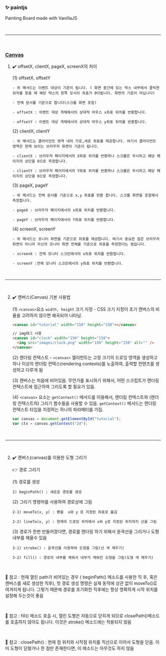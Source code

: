 ### ✨ paintjs

Painting Board made with VanillaJS

<br/>

---

<br/>

### [Canvas](https://developer.mozilla.org/ko/docs/Web/API/Canvas_API/Tutorial/Drawing_shapes#%EA%B7%B8%EB%A6%AC%EB%93%9C)

1.  ✔️ offsetX, clientX, pageX, screenX의 차이

    (1) offsetX, offsetY

        - 위 메서드는 이벤트 대상이 기준이 됩니다. ( 화면 중간에 있는 박스 내부에서 클릭한 위치를 찾을 때 해당 박스의 왼쪽 모서리 좌표가 0이됩니다. 화면의 기준이 아닙니다)

        - 전체 문서를 기준으로 합니다(스크롤 화면 포함)

        - offsetX : 이벤트 대상 객체에서의 상대적 마우스 x좌표 위치를 반환합니다.

        - offsetY : 이벤트 대상 객체에서의 상대적 마우스 y좌표 위치를 반환합니다.

    (2) clientX, clientY

        - 위 메서드는 클라이언트 영역 내의 가로,세로 좌표를 제공합니다. 여기서 클라이언트 영역은 현재 보이는 브라우저 화면이 기준이 됩니다.

        - clientX : 브라우저 페이지에서의 X좌표 위치를 반환하나 스크롤은 무시하고 해당 페이지의 상단을 0으로 측정합니다.

        - clientY : 브라우저 페이지에서의 Y좌표 위치를 반환하나 스크롤은 무시하고 해당 페이지의 상단을 0으로 측정합니다.

    (3) pageX, pageY

        - 위 메서드는 전체 문서를 기준으로 x,y 좌표를 반환 합니다. 스크롤 화면을 포함해서 측정합니다.

        - pageX : 브라우저 페이지에서의 x좌표 위치를 반환합니다.

        - pageY : 브라우저 페이지에서의 Y좌표 위치를 반환합니다.

    (4) screenX, screenY

        - 위 메서드는 모니터 화면을 기준으로 좌표를 제공합니다. 여기서 중요한 점은 브라우저 화면이 아니라 자신의 모니터 화면 전체를 기준으로 좌표를 측정한다는 점입니다.

        - screenX : 전체 모니터 스크린에서의 x좌표 위치를 반환합니다.

        - screenY :전체 모니터 스크린에서의 y좌표 위치를 반환합니다.

<br/>

---

<br/>

2.  ✔️ 캔버스(Canvas) 기본 사용법

    (1) `<canvas>`요소 `width, height` 크기 지정 - CSS 크기 지정이 초기 캔버스의 비율을 고려하지 않으면 왜곡되어 나타남.

    ```html
    <canvas id="tutorial" width="150" height="150"></canvas>

    // img태그 사용
    <canvas id="clock" width="150" height="150">
      <img src="images/clock.png" width="150" height="150" alt="" />
    </canvas>
    ```

    (2) 렌더링 컨텍스트 - `<canvas>` 엘리먼트는 고정 크기의 드로잉 영역을 생성하고 하나 이상의 렌더링 컨텍스(rendering contexts)를 노출하여, 출력할 컨텐츠를 생성하고 다루게 됨

    (3) 캔버스는 처음에 비어있음. 무언가를 표시하기 위해서, 어떤 스크립트가 랜더링 컨텍스트에 접근하여 그리도록 할 필요가 있음.

    (4) `<canvas>` 요소는 `getContext()` 메서드를 이용해서, 랜더링 컨텍스트와 (렌더링 컨텍스트의) 그리기 함수들을 사용할 수 있음. `getContext()` 메서드는 렌더링 컨텍스트 타입을 지정하는 하나의 파라메터를 가짐.

    ```javascript
    var canvas = document.getElementById("tutorial");
    var ctx = canvas.getContext("2d");
    ```

<br/>

---

<br/>

2.  ✔️ 캔버스(canvas)를 이용한 도형 그리기

    👉 경로 그리기

    (1) 경로를 생성

        1) beginPath() : 새로운 경로를 생성

    (2) 그리기 명령어를 사용하여 경로상에 그림

        2-1) moveTo(x, y) : 펜을  x와 y 로 지정된 좌표로 옮김

        2-2) lineTo(x, y) : 현재의 드로잉 위치에서 x와 y로 지정된 위치까지 선을 그림

    (3) 경로가 한번 만들어졌다면, 경로를 렌더링 하기 위해서 윤곽선을 그리거나 도형 내부를 채울수 있음

        3-1) stroke() : 윤곽선을 이용하여 도형을 그림(선 색 채우기)

        3-2) fill() : 경로의 내부를 채워서 내부가 채워진 도형을 그림(도형 색 채우기)

<br/>

👀 참고 : 현재 열린 path가 비어있는 경우 ( beginPath() 메소드를 사용한 직 후, 혹은캔버스를 새로 생성한 직후), 첫 경로 생성 명령은 실제 동작에 상관 없이 moveTo()로 여겨지게 됩니다. 그렇기 때문에 경로를 초기화한 직후에는 항상 명확하게 시작 위치를 설정해 두는것이 좋음

<br/>

👀 참고 : fill() 메소드 호출 시, 열린 도형은 자동으로 닫히게 되므로 closePath()메소드를 호출하지 않아도 됩니다. 이것은 stroke() 메소드에는 적용되지 않음

<br/>

👀 참고 : closePath() : 현재 점 위치와 시작점 위치를 직선으로 이어서 도형을 닫음. 이미 도형이 닫혔거나 한 점만 존재한다면, 이 메소드는 아무것도 하지 않음
